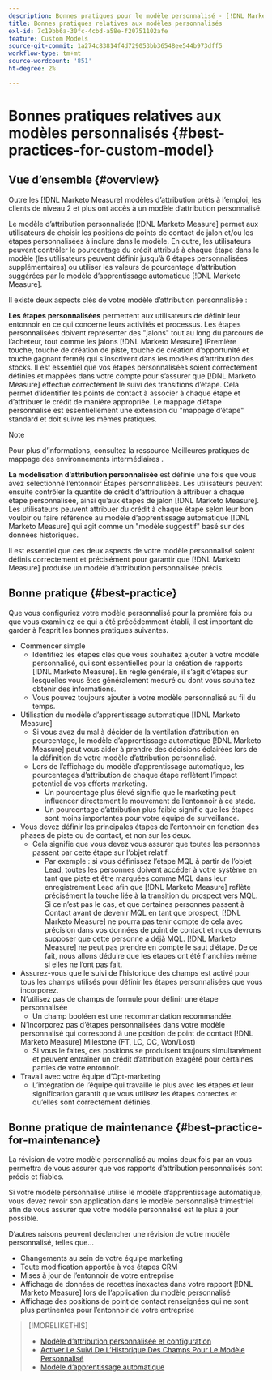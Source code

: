 ```yaml
---
description: Bonnes pratiques pour le modèle personnalisé - [!DNL Marketo Measure]
title: Bonnes pratiques relatives aux modèles personnalisés
exl-id: 7c19bb6a-30fc-4cbd-a58e-f20751102afe
feature: Custom Models
source-git-commit: 1a274c83814f4d729053bb36548ee544b973dff5
workflow-type: tm+mt
source-wordcount: '851'
ht-degree: 2%

---
```


# Bonnes pratiques relatives aux modèles personnalisés {#best-practices-for-custom-model}

## Vue d’ensemble {#overview}

Outre les [!DNL Marketo Measure] modèles d’attribution prêts à l’emploi, les clients de niveau 2 et plus ont accès à un modèle d’attribution personnalisé.

Le modèle d’attribution personnalisée [!DNL Marketo Measure] permet aux utilisateurs de choisir les positions de points de contact de jalon et/ou les étapes personnalisées à inclure dans le modèle. En outre, les utilisateurs peuvent contrôler le pourcentage du crédit attribué à chaque étape dans le modèle (les utilisateurs peuvent définir jusqu’à 6 étapes personnalisées supplémentaires) ou utiliser les valeurs de pourcentage d’attribution suggérées par le modèle d’apprentissage automatique [!DNL Marketo Measure].

Il existe deux aspects clés de votre modèle d’attribution personnalisée :

**Les étapes personnalisées** permettent aux utilisateurs de définir leur entonnoir en ce qui concerne leurs activités et processus. Les étapes personnalisées doivent représenter des &quot;jalons&quot; tout au long du parcours de l’acheteur, tout comme les jalons [!DNL Marketo Measure] (Première touche, touche de création de piste, touche de création d’opportunité et touche gagnant fermé) qui s’inscrivent dans les modèles d’attribution des stocks. Il est essentiel que vos étapes personnalisées soient correctement définies et mappées dans votre compte pour s’assurer que [!DNL Marketo Measure] effectue correctement le suivi des transitions d’étape. Cela permet d’identifier les points de contact à associer à chaque étape et d’attribuer le crédit de manière appropriée. Le mappage d’étape personnalisé est essentiellement une extension du &quot;mappage d’étape&quot; standard et doit suivre les mêmes pratiques.

>[!NOTE]
>
>Pour plus d’informations, consultez la ressource Meilleures pratiques de mappage des environnements intermédiaires .

**La modélisation d’attribution personnalisée** est définie une fois que vous avez sélectionné l’entonnoir Étapes personnalisées. Les utilisateurs peuvent ensuite contrôler la quantité de crédit d’attribution à attribuer à chaque étape personnalisée, ainsi qu’aux étapes de jalon [!DNL Marketo Measure]. Les utilisateurs peuvent attribuer du crédit à chaque étape selon leur bon vouloir ou faire référence au modèle d’apprentissage automatique [!DNL Marketo Measure] qui agit comme un &quot;modèle suggestif&quot; basé sur des données historiques.

Il est essentiel que ces deux aspects de votre modèle personnalisé soient définis correctement et précisément pour garantir que [!DNL Marketo Measure] produise un modèle d’attribution personnalisée précis.

## Bonne pratique {#best-practice}

Que vous configuriez votre modèle personnalisé pour la première fois ou que vous examiniez ce qui a été précédemment établi, il est important de garder à l’esprit les bonnes pratiques suivantes.

* Commencer simple
   * Identifiez les étapes clés que vous souhaitez ajouter à votre modèle personnalisé, qui sont essentielles pour la création de rapports [!DNL Marketo Measure]. En règle générale, il s’agit d’étapes sur lesquelles vous êtes généralement mesuré ou dont vous souhaitez obtenir des informations.
   * Vous pouvez toujours ajouter à votre modèle personnalisé au fil du temps.
* Utilisation du modèle d’apprentissage automatique [!DNL Marketo Measure]
   * Si vous avez du mal à décider de la ventilation d’attribution en pourcentage, le modèle d’apprentissage automatique [!DNL Marketo Measure] peut vous aider à prendre des décisions éclairées lors de la définition de votre modèle d’attribution personnalisé.
   * Lors de l’affichage du modèle d’apprentissage automatique, les pourcentages d’attribution de chaque étape reflètent l’impact potentiel de vos efforts marketing.
      * Un pourcentage plus élevé signifie que le marketing peut influencer directement le mouvement de l’entonnoir à ce stade.
      * Un pourcentage d’attribution plus faible signifie que les étapes sont moins importantes pour votre équipe de surveillance.
* Vous devez définir les principales étapes de l’entonnoir en fonction des phases de piste ou de contact, et non sur les deux.
   * Cela signifie que vous devez vous assurer que toutes les personnes passent par cette étape sur l’objet relatif.
      * Par exemple : si vous définissez l’étape MQL à partir de l’objet Lead, toutes les personnes doivent accéder à votre système en tant que piste et être marquées comme MQL dans leur enregistrement Lead afin que [!DNL Marketo Measure] reflète précisément la touche liée à la transition du prospect vers MQL. Si ce n’est pas le cas, et que certaines personnes passent à Contact avant de devenir MQL en tant que prospect, [!DNL Marketo Measure] ne pourra pas tenir compte de cela avec précision dans vos données de point de contact et nous devrons supposer que cette personne a déjà MQL. [!DNL Marketo Measure] ne peut pas prendre en compte le saut d’étape. De ce fait, nous allons déduire que les étapes ont été franchies même si elles ne l’ont pas fait.
* Assurez-vous que le suivi de l’historique des champs est activé pour tous les champs utilisés pour définir les étapes personnalisées que vous incorporez.
* N’utilisez pas de champs de formule pour définir une étape personnalisée
   * Un champ booléen est une recommandation recommandée.
* N’incorporez pas d’étapes personnalisées dans votre modèle personnalisé qui correspond à une position de point de contact [!DNL Marketo Measure] Milestone (FT, LC, OC, Won/Lost)
   * Si vous le faites, ces positions se produisent toujours simultanément et peuvent entraîner un crédit d’attribution exagéré pour certaines parties de votre entonnoir.
* Travail avec votre équipe d’Opt-marketing
   * L’intégration de l’équipe qui travaille le plus avec les étapes et leur signification garantit que vous utilisez les étapes correctes et qu’elles sont correctement définies.

## Bonne pratique de maintenance {#best-practice-for-maintenance}

La révision de votre modèle personnalisé au moins deux fois par an vous permettra de vous assurer que vos rapports d’attribution personnalisés sont précis et fiables.

Si votre modèle personnalisé utilise le modèle d’apprentissage automatique, vous devez revoir son application dans le modèle personnalisé trimestriel afin de vous assurer que votre modèle personnalisé est le plus à jour possible.

D’autres raisons peuvent déclencher une révision de votre modèle personnalisé, telles que...

* Changements au sein de votre équipe marketing
* Toute modification apportée à vos étapes CRM
* Mises à jour de l’entonnoir de votre entreprise
* Affichage de données de recettes inexactes dans votre rapport [!DNL Marketo Measure] lors de l’application du modèle personnalisé
* Affichage des positions de point de contact renseignées qui ne sont plus pertinentes pour l’entonnoir de votre entreprise

>[!MORELIKETHIS]
>
>* [Modèle d’attribution personnalisée et configuration](/help/advanced-marketo-measure-features/custom-attribution-models/custom-attribution-model-and-setup.md)
>* [Activer Le Suivi De L’Historique Des Champs Pour Le Modèle Personnalisé](/help/advanced-marketo-measure-features/custom-attribution-models/custom-model-setup-enable-field-history-tracking.md)
>* [Modèle d’apprentissage automatique](/help/advanced-marketo-measure-features/custom-attribution-models/machine-learning-model-faq.md)
